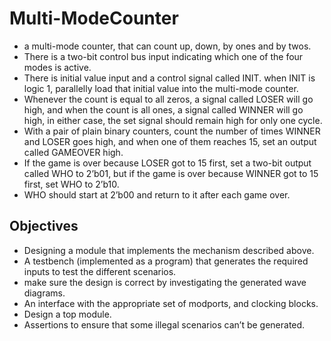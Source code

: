# Multi-ModeCounter

- a multi-mode counter, that can count up, down, by ones and by twos. 
- There is a two-bit control bus input indicating which one of the four modes is active.
- There is initial value input and a control signal called INIT. when INIT is
logic 1, parallelly load that initial value into the multi-mode counter.
- Whenever the count is equal to all zeros, a signal called LOSER will go high, and when the count is all ones, a signal called WINNER will go high, in either case, the set signal should remain high for only one cycle.
- With a pair of plain binary counters, count the number of times WINNER and LOSER goes high, and when one of them reaches 15, set an output called GAMEOVER high.
- If the game is over because LOSER got to 15 first, set a two-bit output called WHO to
2’b01, but if the game is over because WINNER got to 15 first, set WHO to 2’b10.
- WHO should start at 2’b00 and return to it after each game over.
## Objectives
- Designing a module that implements the mechanism described above.
- A testbench (implemented as a program) that generates the required inputs to test the different scenarios.
- make sure the design is correct by investigating the generated wave diagrams.
- An interface with the appropriate set of modports, and clocking blocks.
- Design a top module.
- Assertions to ensure that some illegal scenarios can’t be generated.
